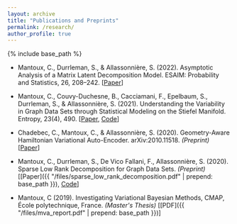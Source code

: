 ```yaml
---
layout: archive
title: "Publications and Preprints"
permalink: /research/
author_profile: true
---
```


{% include base_path %}

- Mantoux, C., Durrleman, S., & Allassonnière, S. (2022). Asymptotic Analysis of a Matrix Latent Decomposition Model. ESAIM: Probability and Statistics, 26, 208–242. [[Paper](https://doi.org/10.1051/ps/2022004)]

- Mantoux, C., Couvy-Duchesne, B., Cacciamani, F., Epelbaum, S., Durrleman, S., & Allassonnière, S. (2021). Understanding the Variability in Graph Data Sets through Statistical Modeling on the Stiefel Manifold. Entropy, 23(4), 490. [[Paper](https://doi.org/10.3390/e23040490), [Code](https://github.com/cmantoux/graph-spectral-variability)]

- Chadebec, C., Mantoux, C., & Allassonnière, S. (2020). Geometry-Aware Hamiltonian Variational Auto-Encoder. arXiv:2010.11518. *(Preprint)* [[Paper](http://arxiv.org/abs/2010.11518)]

- Mantoux, C., Durrleman, S., De Vico Fallani, F., Allassonnière, S. (2020). Sparse Low Rank Decomposition for Graph Data Sets. *(Preprint)* [[Paper]({{ "/files/sparse_low_rank_decomposition.pdf" | prepend: base_path }}), [Code](https://github.com/cmantoux/sparse-low-rank-decomposition)]

- Mantoux, C (2019). Investigating Variational Bayesian Methods, CMAP, École polytechnique, France. *(Master's Thesis)* [[PDF]({{ "/files/mva_report.pdf" | prepend: base_path }})]

